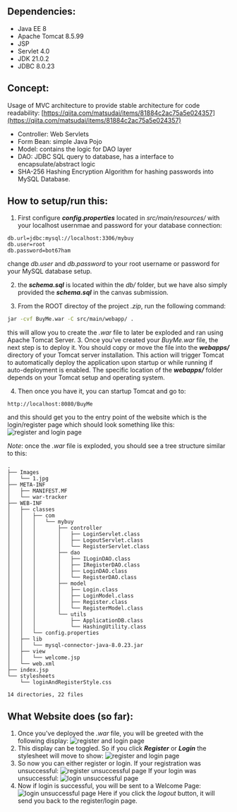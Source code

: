 ## Dependencies:

- Java EE 8
- Apache Tomcat 8.5.99
- JSP
- Servlet 4.0
- JDK 21.0.2
- JDBC 8.0.23

## Concept: 

Usage of MVC architecture to provide stable architecture for code readability:
[https://qiita.com/matsudai/items/81884c2ac75a5e024357](https://qiita.com/matsudai/items/81884c2ac75a5e024357)

- Controller: Web Servlets
- Form Bean: simple Java Pojo
- Model: contains the logic for DAO layer
- DAO: JDBC SQL query to database, has a interface to encapsulate/abstract logic
- SHA-256 Hashing Encryption Algorithm for hashing passwords into MySQL Database.

## How to setup/run this:
1. First configure **_config.properties_** located in *src/main/resources/* with your localhost usernmae and password for your database connection:
```properties
db.url=jdbc:mysql://localhost:3306/mybuy
db.user=root
db.password=bot67ham
```
change *db.user* and *db.password* to your root username or password for your MySQL database setup.

2. the **_schema.sql_** is located within the *db/* folder, but we have also simply provided the **_schema.sql_** in the canvas submission.

2. From the ROOT directoy of the project *.zip*, run the following command:
```bash
jar -cvf BuyMe.war -C src/main/webapp/ .
```
this will allow you to create the *.war* file to later be exploded and ran using Apache Tomcat Server.
3. Once you’ve created your *BuyMe.war* file, the next step is to deploy it. You should copy or move the file into the **_webapps/_** directory of your Tomcat server installation. 
This action will trigger Tomcat to automatically deploy the application upon startup or while running if auto-deployment is enabled. 
The specific location of the **_webapps/_** folder depends on your Tomcat setup and operating system.

4. Then once you have it, you can startup Tomcat and go to:
```angular2html
http://localhost:8080/BuyMe
```
and this should get you to the entry point of the website which is the login/register page which should look something like this:
![register and login page](docs/Images/landingpage_register.png)

*Note*: once the *.war* file is exploded, you should see a tree structure similar to this:
```shell
.
├── Images
│   └── 1.jpg
├── META-INF
│   ├── MANIFEST.MF
│   └── war-tracker
├── WEB-INF
│   ├── classes
│   │   ├── com
│   │   │   └── mybuy
│   │   │       ├── controller
│   │   │       │   ├── LoginServlet.class
│   │   │       │   ├── LogoutServlet.class
│   │   │       │   └── RegisterServlet.class
│   │   │       ├── dao
│   │   │       │   ├── ILoginDAO.class
│   │   │       │   ├── IRegisterDAO.class
│   │   │       │   ├── LoginDAO.class
│   │   │       │   └── RegisterDAO.class
│   │   │       ├── model
│   │   │       │   ├── Login.class
│   │   │       │   ├── LoginModel.class
│   │   │       │   ├── Register.class
│   │   │       │   └── RegisterModel.class
│   │   │       └── utils
│   │   │           ├── ApplicationDB.class
│   │   │           └── HashingUtility.class
│   │   └── config.properties
│   ├── lib
│   │   └── mysql-connector-java-8.0.23.jar
│   ├── view
│   │   └── welcome.jsp
│   └── web.xml
├── index.jsp
└── stylesheets
    └── loginAndRegisterStyle.css

14 directories, 22 files
```
## What Website does (so far):
1. Once you've deployed the *.war* file, you will be greeted with the following display:
   ![register and login page](docs/Images/landingpage_register.png)
2. This display can be toggled. So if you click **_Register_** or **_Login_** the stylesheet will move to show:
   ![register and login page](docs/Images/landingpage_login.png)
3. So now you can either register or login. If your registration was unsuccessful:
   ![register unsuccessful page](docs/Images/unsuccessful_registration.png)
   If your login was unsuccessful:
   ![login unsuccessful page](docs/Images/unsuccessful_login.png)
4. Now if login is successful, you will be sent to a Welcome Page:
   ![login unsuccessful page](docs/Images/welcome_page.png)
   Here if you click the *logout* button, it will send you back to the register/login page.




   